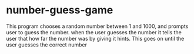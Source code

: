 # number-guess-game

This program chooses a random number between 1 and 1000, and prompts user to guess the number.
when the user guesses the number it tells the user that how far the number was by giving it hints.
This goes on until the user guesses the correct number
